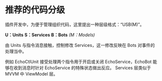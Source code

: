 # 推荐的代码分级

插件开发中，为便于管理组织代码，这里提出一种层级格式：“USB(M)”。

**U：Units**
**S：Services**
**B：Bots**
*(M：Models)*

由 Units 与指令消息接触，控制修改 Services，这一修改反映在 Bots 对事件的处理当中。

例如 EchoCtlUnit 接受处理两个指令用于开启或关闭 EchoService，EchoBot 能够在收到消息时针对 EchoService 的特殊状态做出反应。
Services 层类似于 MVVM 中 ViewModel 层。